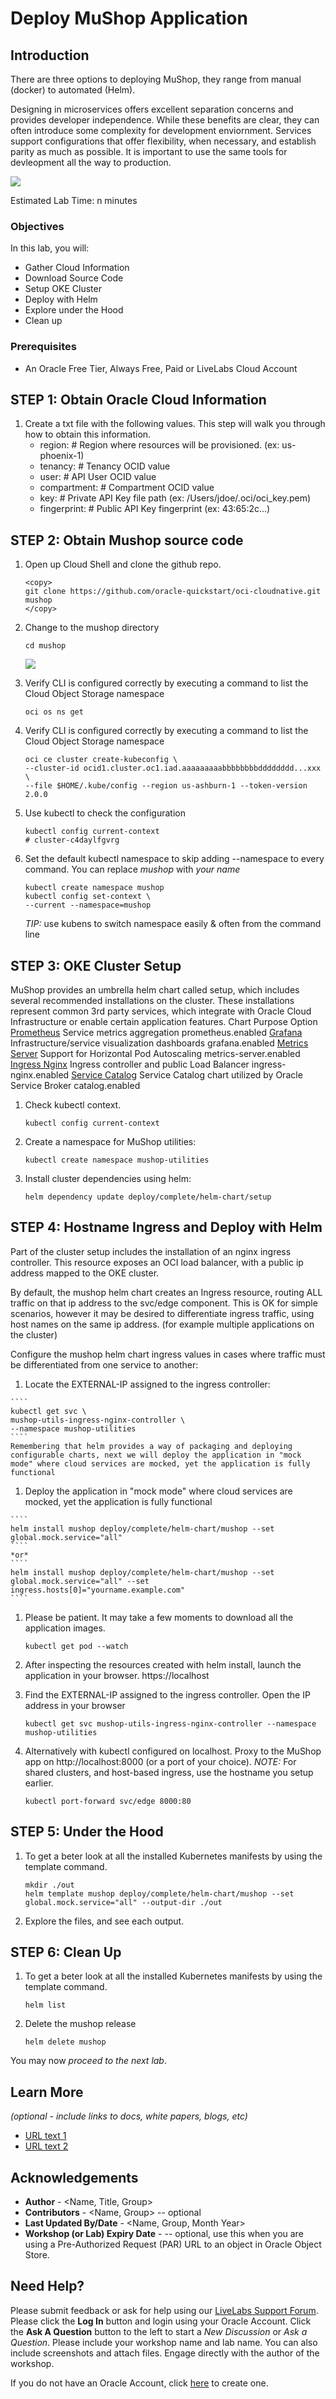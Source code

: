 # Deploy MuShop Application

## Introduction

There are three options to deploying MuShop, they range from manual (docker) to automated (Helm).  

Designing in microservices offers excellent separation concerns and provides developer independence.  While these benefits are clear, they can often introduce some complexity for development enviornment.  Services support configurations that offer flexibility, when necessary, and establish parity as much as possible.  It is important to use the same tools for devleopment all the way to production.

![](images/mushop-deployment.png)

Estimated Lab Time: n minutes

### Objectives

In this lab, you will:
* Gather Cloud Information
* Download Source Code
* Setup OKE Cluster
* Deploy with Helm
* Explore under the Hood
* Clean up

### Prerequisites

* An Oracle Free Tier, Always Free, Paid or LiveLabs Cloud Account

## **STEP 1**: Obtain Oracle Cloud Information

1.  Create a txt file with the following values.  This step will walk you through how to obtain this information.
    - region:       # Region where resources will be provisioned. (ex: us-phoenix-1)
    - tenancy:      # Tenancy OCID value
    - user:         # API User OCID value
    - compartment:  # Compartment OCID value
    - key:          # Private API Key file path (ex: /Users/jdoe/.oci/oci_key.pem)
    - fingerprint:  # Public API Key fingerprint (ex: 43:65:2c...)

## **STEP 2**: Obtain Mushop source code

1.  Open up Cloud Shell and clone the github repo.

    ````
    <copy>
    git clone https://github.com/oracle-quickstart/oci-cloudnative.git mushop
    </copy>
    ````
2.  Change to the mushop directory
    ````
    cd mushop
    ````
    ![](images/mushop-code.png)

3.  Verify CLI is configured correctly by executing a command to list the Cloud Object Storage namespace
    ````
    oci os ns get
    ```` 
3.  Verify CLI is configured correctly by executing a command to list the Cloud Object Storage namespace
    ````
    oci ce cluster create-kubeconfig \
    --cluster-id ocid1.cluster.oc1.iad.aaaaaaaaabbbbbbbbdddddddd...xxx \
    --file $HOME/.kube/config --region us-ashburn-1 --token-version 2.0.0    
    ```` 
3.  Use kubectl to check the configuration
    ```` 
    kubectl config current-context
    # cluster-c4daylfgvrg
    ```` 
3.  Set the default kubectl namespace to skip adding --namespace <name> to every command.  You can replace *mushop* with *your name*
    ```` 
    kubectl create namespace mushop 
    kubectl config set-context \
    --current --namespace=mushop
    ```` 

    *TIP:* use kubens to switch namespace easily & often from the command line 

## **STEP 3**: OKE Cluster Setup
MuShop provides an umbrella helm chart called setup, which includes several recommended installations on the cluster. These installations represent common 3rd party services, which integrate with Oracle Cloud Infrastructure or enable certain application features.
Chart 	Purpose 	Option
[Prometheus](https://github.com/helm/charts/blob/master/stable/prometheus/README.md) 	Service metrics aggregation 	prometheus.enabled
[Grafana](https://github.com/helm/charts/blob/master/stable/grafana/README.md) 	Infrastructure/service visualization dashboards 	grafana.enabled
[Metrics Server](https://github.com/helm/charts/blob/master/stable/metrics-server/README.md) 	Support for Horizontal Pod Autoscaling 	metrics-server.enabled
[Ingress Nginx](https://kubernetes.github.io/ingress-nginx/) 	Ingress controller and public Load Balancer 	ingress-nginx.enabled
[Service Catalog](https://github.com/kubernetes-sigs/service-catalog/blob/master/charts/catalog/README.md) 	Service Catalog chart utilized by Oracle Service Broker 	catalog.enabled
1.  Check kubectl context.
    ```` 
    kubectl config current-context
    ```` 
1.  Create a namespace for MuShop utilities: 
    ```` 
    kubectl create namespace mushop-utilities
    ```` 
1.  Install cluster dependencies using helm: 
    ```` 
    helm dependency update deploy/complete/helm-chart/setup
    ```` 

## **STEP 4**: Hostname Ingress and Deploy with Helm

Part of the cluster setup includes the installation of an nginx ingress controller. This resource exposes an OCI load balancer, with a public ip address mapped to the OKE cluster.

By default, the mushop helm chart creates an Ingress resource, routing ALL traffic on that ip address to the svc/edge component. This is OK for simple scenarios, however it may be desired to differentiate ingress traffic, using host names on the same ip address. (for example multiple applications on the cluster) 

Configure the mushop helm chart ingress values in cases where traffic must be differentiated from one service to another: 
1.   Locate the EXTERNAL-IP assigned to the ingress controller: 

    ```` 
    kubectl get svc \
    mushop-utils-ingress-nginx-controller \
    --namespace mushop-utilities    
    ```` 
    Remembering that helm provides a way of packaging and deploying configurable charts, next we will deploy the application in "mock mode" where cloud services are mocked, yet the application is fully functional 

1.   Deploy the application in "mock mode" where cloud services are mocked, yet the application is fully functional 

    ```` 
    helm install mushop deploy/complete/helm-chart/mushop --set global.mock.service="all"
    ```` 
    *or*
    ```` 
    helm install mushop deploy/complete/helm-chart/mushop --set global.mock.service="all" --set ingress.hosts[0]="yourname.example.com"
    ```` 
1.  Please be patient. It may take a few moments to download all the application images. 
    ```` 
    kubectl get pod --watch
    ```` 
2.  After inspecting the resources created with helm install, launch the application in your browser. https://localhost

3.  Find the EXTERNAL-IP assigned to the ingress controller.  Open the IP address in your browser 
    ```` 
    kubectl get svc mushop-utils-ingress-nginx-controller --namespace mushop-utilities    
    ```` 
4.  Alternatively with kubectl configured on localhost.  Proxy to the MuShop app on http://localhost:8000 (or a port of your choice).  *NOTE:* For shared clusters, and host-based ingress, use the hostname you setup earlier. 
    ```` 
    kubectl port-forward svc/edge 8000:80
    ```` 

## **STEP 5**: Under the Hood
1.  To get a beter look at all the installed Kubernetes manifests by using the template command.
    ```` 
    mkdir ./out
    helm template mushop deploy/complete/helm-chart/mushop --set global.mock.service="all" --output-dir ./out
    ```` 
2.  Explore the files, and see each output. 

## **STEP 6**: Clean Up
1.  To get a beter look at all the installed Kubernetes manifests by using the template command.
    ```` 
    helm list
    ```` 
2.  Delete the mushop release
    ```` 
    helm delete mushop
    ````   


You may now *proceed to the next lab*.

## Learn More

*(optional - include links to docs, white papers, blogs, etc)*

* [URL text 1](http://docs.oracle.com)
* [URL text 2](http://docs.oracle.com)

## Acknowledgements
* **Author** - <Name, Title, Group>
* **Contributors** -  <Name, Group> -- optional
* **Last Updated By/Date** - <Name, Group, Month Year>
* **Workshop (or Lab) Expiry Date** - <Month Year> -- optional, use this when you are using a Pre-Authorized Request (PAR) URL to an object in Oracle Object Store.

## Need Help?
Please submit feedback or ask for help using our [LiveLabs Support Forum](https://community.oracle.com/tech/developers/categories/livelabsdiscussions). Please click the **Log In** button and login using your Oracle Account. Click the **Ask A Question** button to the left to start a *New Discussion* or *Ask a Question*.  Please include your workshop name and lab name.  You can also include screenshots and attach files.  Engage directly with the author of the workshop.

If you do not have an Oracle Account, click [here](https://profile.oracle.com/myprofile/account/create-account.jspx) to create one.
